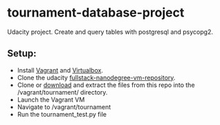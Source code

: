 # tournament-database-project
Udacity project.  Create and query tables with postgresql and psycopg2.

## Setup:
* Install [Vagrant](https://www.vagrantup.com/) and [Virtualbox](https://www.virtualbox.org/).
* Clone the udacity [fullstack-nanodegree-vm-repository](http://github.com/udacity/fullstack-nanodegree-vm).
* Clone or [download](https://github.com/cardvark/tournament-database-project/archive/master.zip) and extract the files from this repo into the /vagrant/tournament/ directory.
* Launch the Vagrant VM
* Navigate to /vagrant/tournament
* Run the tournament_test.py file
